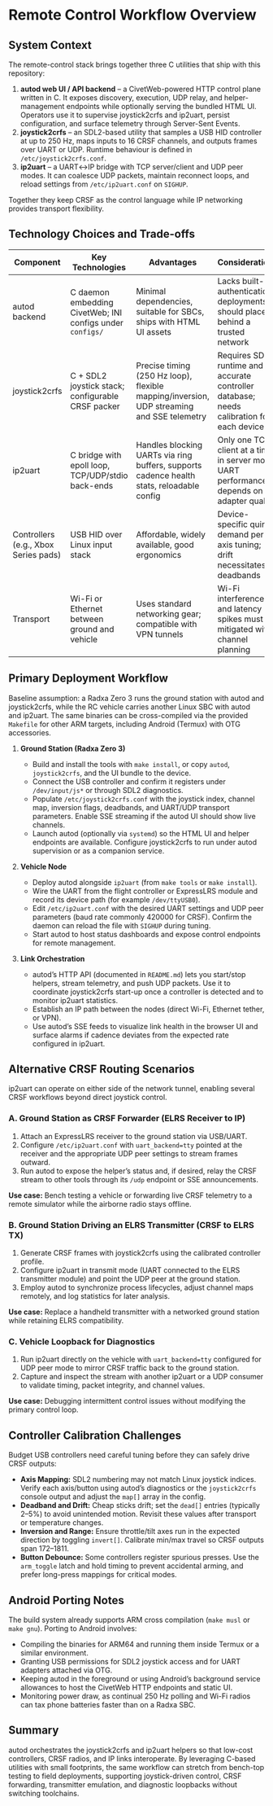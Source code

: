 # Remote Control Workflow Overview

## System Context
The remote-control stack brings together three C utilities that ship with this repository:

1. **autod web UI / API backend** – a CivetWeb-powered HTTP control plane written in C. It exposes discovery, execution, UDP relay, and helper-management endpoints while optionally serving the bundled HTML UI. Operators use it to supervise joystick2crfs and ip2uart, persist configuration, and surface telemetry through Server-Sent Events.
2. **joystick2crfs** – an SDL2-based utility that samples a USB HID controller at up to 250 Hz, maps inputs to 16 CRSF channels, and outputs frames over UART or UDP. Runtime behaviour is defined in `/etc/joystick2crfs.conf`.
3. **ip2uart** – a UART↔IP bridge with TCP server/client and UDP peer modes. It can coalesce UDP packets, maintain reconnect loops, and reload settings from `/etc/ip2uart.conf` on `SIGHUP`.

Together they keep CRSF as the control language while IP networking provides transport flexibility.

## Technology Choices and Trade-offs
| Component | Key Technologies | Advantages | Considerations |
|-----------|------------------|------------|----------------|
| autod backend | C daemon embedding CivetWeb; INI configs under `configs/` | Minimal dependencies, suitable for SBCs, ships with HTML UI assets | Lacks built-in authentication; deployments should place it behind a trusted network |
| joystick2crfs | C + SDL2 joystick stack; configurable CRSF packer | Precise timing (250 Hz loop), flexible mapping/inversion, UDP streaming and SSE telemetry | Requires SDL2 runtime and accurate controller database; needs calibration for each device |
| ip2uart | C bridge with epoll loop, TCP/UDP/stdio back-ends | Handles blocking UARTs via ring buffers, supports cadence health stats, reloadable config | Only one TCP client at a time in server mode; UART performance depends on adapter quality |
| Controllers (e.g., Xbox Series pads) | USB HID over Linux input stack | Affordable, widely available, good ergonomics | Device-specific quirks demand per-axis tuning; drift necessitates deadbands |
| Transport | Wi-Fi or Ethernet between ground and vehicle | Uses standard networking gear; compatible with VPN tunnels | Wi-Fi interference and latency spikes must be mitigated with channel planning |

## Primary Deployment Workflow
Baseline assumption: a Radxa Zero 3 runs the ground station with autod and joystick2crfs, while the RC vehicle carries another Linux SBC with autod and ip2uart. The same binaries can be cross-compiled via the provided `Makefile` for other ARM targets, including Android (Termux) with OTG accessories.

1. **Ground Station (Radxa Zero 3)**
   - Build and install the tools with `make install`, or copy `autod`, `joystick2crfs`, and the UI bundle to the device.
   - Connect the USB controller and confirm it registers under `/dev/input/js*` or through SDL2 diagnostics.
   - Populate `/etc/joystick2crfs.conf` with the joystick index, channel map, inversion flags, deadbands, and UART/UDP transport parameters. Enable SSE streaming if the autod UI should show live channels.
   - Launch autod (optionally via `systemd`) so the HTML UI and helper endpoints are available. Configure joystick2crfs to run under autod supervision or as a companion service.

2. **Vehicle Node**
   - Deploy autod alongside `ip2uart` (from `make tools` or `make install`).
   - Wire the UART from the flight controller or ExpressLRS module and record its device path (for example `/dev/ttyUSB0`).
   - Edit `/etc/ip2uart.conf` with the desired UART settings and UDP peer parameters (baud rate commonly 420000 for CRSF). Confirm the daemon can reload the file with `SIGHUP` during tuning.
   - Start autod to host status dashboards and expose control endpoints for remote management.

3. **Link Orchestration**
   - autod’s HTTP API (documented in `README.md`) lets you start/stop helpers, stream telemetry, and push UDP packets. Use it to coordinate joystick2crfs start-up once a controller is detected and to monitor ip2uart statistics.
   - Establish an IP path between the nodes (direct Wi-Fi, Ethernet tether, or VPN).
   - Use autod’s SSE feeds to visualize link health in the browser UI and surface alarms if cadence deviates from the expected rate configured in ip2uart.

## Alternative CRSF Routing Scenarios
ip2uart can operate on either side of the network tunnel, enabling several CRSF workflows beyond direct joystick control.

### A. Ground Station as CRSF Forwarder (ELRS Receiver to IP)
1. Attach an ExpressLRS receiver to the ground station via USB/UART.
2. Configure `/etc/ip2uart.conf` with `uart_backend=tty` pointed at the receiver and the appropriate UDP peer settings to stream frames outward.
3. Run autod to expose the helper’s status and, if desired, relay the CRSF stream to other tools through its `/udp` endpoint or SSE announcements.

**Use case:** Bench testing a vehicle or forwarding live CRSF telemetry to a remote simulator while the airborne radio stays offline.

### B. Ground Station Driving an ELRS Transmitter (CRSF to ELRS TX)
1. Generate CRSF frames with joystick2crfs using the calibrated controller profile.
2. Configure ip2uart in transmit mode (UART connected to the ELRS transmitter module) and point the UDP peer at the ground station.
3. Employ autod to synchronize process lifecycles, adjust channel maps remotely, and log statistics for later analysis.

**Use case:** Replace a handheld transmitter with a networked ground station while retaining ELRS compatibility.

### C. Vehicle Loopback for Diagnostics
1. Run ip2uart directly on the vehicle with `uart_backend=tty` configured for UDP peer mode to mirror CRSF traffic back to the ground station.
2. Capture and inspect the stream with another ip2uart or a UDP consumer to validate timing, packet integrity, and channel values.

**Use case:** Debugging intermittent control issues without modifying the primary control loop.

## Controller Calibration Challenges
Budget USB controllers need careful tuning before they can safely drive CRSF outputs:

- **Axis Mapping:** SDL2 numbering may not match Linux joystick indices. Verify each axis/button using autod’s diagnostics or the `joystick2crfs` console output and adjust the `map[]` array in the config.
- **Deadband and Drift:** Cheap sticks drift; set the `dead[]` entries (typically 2–5%) to avoid unintended motion. Revisit these values after transport or temperature changes.
- **Inversion and Range:** Ensure throttle/tilt axes run in the expected direction by toggling `invert[]`. Calibrate min/max travel so CRSF outputs span 172–1811.
- **Button Debounce:** Some controllers register spurious presses. Use the `arm_toggle` latch and hold timing to prevent accidental arming, and prefer long-press mappings for critical modes.

## Android Porting Notes
The build system already supports ARM cross compilation (`make musl` or `make gnu`). Porting to Android involves:

- Compiling the binaries for ARM64 and running them inside Termux or a similar environment.
- Granting USB permissions for SDL2 joystick access and for UART adapters attached via OTG.
- Keeping autod in the foreground or using Android’s background service allowances to host the CivetWeb HTTP endpoints and static UI.
- Monitoring power draw, as continual 250 Hz polling and Wi-Fi radios can tax phone batteries faster than on a Radxa SBC.

## Summary
autod orchestrates the joystick2crfs and ip2uart helpers so that low-cost controllers, CRSF radios, and IP links interoperate. By leveraging C-based utilities with small footprints, the same workflow can stretch from bench-top testing to field deployments, supporting joystick-driven control, CRSF forwarding, transmitter emulation, and diagnostic loopbacks without switching toolchains.
